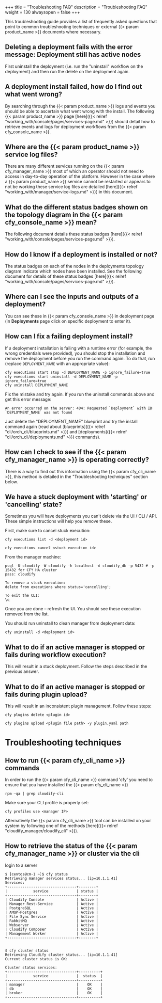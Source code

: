 +++
title = "Troubleshooting FAQ"
description = "Troubleshooting FAQ"
weight = 130
alwaysopen = false
+++

This troubleshooting guide provides a list of frequently asked questions that point to common troubleshooting techniques or external {{< param product_name >}} documents where necessary.

## Deleting a deployment fails with the error message: **Deployment still has active nodes**

First uninstall the deployment (i.e. run the "uninstall" workflow on the deployment) and then run the delete on the deployment again.


## A deployment install failed, how do I find out what went wrong?

By searching through the {{< param product_name >}} logs and events you should be able to ascertain what went wrong with the install.  The following {{< param product_name >}} page [here]({{< relref "working_with/console/pages/services-page.md" >}}) should detail how to retrieve events and logs for deployment workflows from the {{< param cfy_console_name >}}.


## Where are the {{< param product_name >}} service log files?

There are many different services running on the {{< param cfy_manager_name >}} most of which an operator should not need to access in day-to-day operation of the platform.  However in the case where a {{< param product_name >}} service cannot be restarted or appears to not be working these service log files are detailed [here]({{< relref "working_with/manager/service-logs.md" >}}) in this document.


## What do the different status badges shown on the topology diagram in the {{< param cfy_console_name >}} mean?

The following document details these status badges [here]({{< relref "working_with/console/pages/services-page.md" >}}).


## How do I know if a deployment is installed or not?

The status badges on each of the nodes in the deployments topology diagram indicate which nodes have been installed.  See the following document for details of these status badges [here]({{< relref "working_with/console/pages/services-page.md" >}}).


## Where can I see the inputs and outputs of a deployment?

You can see these in {{< param cfy_console_name >}} in deployment page (in **Deployments** page click on specific deployment to enter it).


## How can I fix a failing deployment install?
If a deployment installation is failing with a runtime error (for example, the wrong credentials were provided), you should stop the installation and remove the deployment before you run the command again. To do that, run (replace `DEPLOYMENT_NAME` with an appropriate value):

```
cfy executions start stop -d DEPLOYMENT_NAME -p ignore_failure=true
cfy executions start uninstall -d DEPLOYMENT_NAME -p ignore_failure=true
cfy uninstall DEPLOYMENT_NAME
```

Fix the mistake and try again. If you run the uninstall commands above and get this error message:

```
An error occurred on the server: 404: Requested `Deployment` with ID `DEPLOYMENT_NAME` was not found
```

Just delete the "DEPLOYMENT_NAME" blueprint and try the install command again (read about [blueprints]({{< relref "cli/orch_cli/blueprints.md" >}}) and [deployments]({{< relref "cli/orch_cli/deployments.md" >}}) commands).


## How can I check to see if the {{< param cfy_manager_name >}} is operating correctly?

There is a way to find out this information using the {{< param cfy_cli_name >}}, this method is detailed in the "Troubleshooting techniques" section below.


## We have a stuck deployment with 'starting' or 'cancelling' state?

Sometimes you will have deployments you can't delete via the UI / CLI / API. These simple instructions will help you remove these.

First, make sure to cancel stuck execution:


```
cfy executions list -d <deployment id>

cfy executions cancel <stuck execution id>
```


From the manager machine:


```
psql -U cloudify -W cloudify -h localhost -d cloudify_db –p 5432 # -p 15432 for CFY HA cluster
pass: cloudify

To remove a stuck execution:
delete from executions where status='cancelling';

To exit the CLI:
\q
```


Once you are done – refresh the UI. You should see these execution removed from the list.

You should run uninstall to clean manager from deployment data:


```
cfy uninstall -d <deployment id>
```



## What to do if an active manager is stopped or fails during workflow execution?

This will result in a stuck deployment. Follow the steps described in the previous answer.


## What to do if an active manager is stopped or fails during plugin upload?

This will result in an inconsistent plugin management. Follow these steps:


```
cfy plugins delete <plugin id>

cfy plugins upload <plugin file path> -y plugin.yaml path
```



# Troubleshooting techniques


## How to run {{< param cfy_cli_name >}} commands

In order to run the {{< param cfy_cli_name >}} command 'cfy' you need to ensure that you have installed the {{< param cfy_cli_name >}}


```
rpm –qa | grep cloudify-cli
```

Make sure your CLI profile is properly set:

```
cfy profiles use <manager IP>
```

Alternatively the {{< param cfy_cli_name >}} tool can be installed on your system by following one of the methods  [here]({{< relref "cloudify_manager/cloudify_cli" >}}).


## How to retrieve the status of the {{< param cfy_manager_name >}} or cluster via the cli

login to a server

```
$ [centos@cm-1 ~]$ cfy status
Retrieving manager services status... [ip=10.1.1.41]
Services:
+--------------------------------+--------+
|            service             | status |
+--------------------------------+--------+
| Cloudify Console               | Active |
| Manager Rest-Service           | Active |
| PostgreSQL                     | Active |
| AMQP-Postgres                  | Active |
| File Sync Service              | Active |
| RabbitMQ                       | Active |
| Webserver                      | Active |
| Cloudify Composer              | Active |
| Management Worker              | Active |
+--------------------------------+--------+


$ cfy cluster status
Retrieving Cloudify cluster status... [ip=10.1.1.41]
Current cluster status is OK:

Cluster status services:
+--------------------------------+----------+
|            service             |  status  |
+--------------------------------+----------+
| manager                        |    OK    |
| db                             |    OK    |
| broker                         |    OK    |
+--------------------------------+----------+
```
